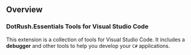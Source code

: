 ## Overview

### DotRush.Essentials Tools for Visual Studio Code
This extension is a collection of tools for Visual Studio Code. It includes a **debugger** and other tools to help you develop your `C#` applications.

